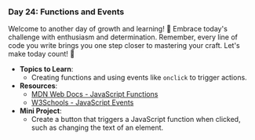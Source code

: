 ### **Day 24: Functions and Events**

Welcome to another day of growth and learning! 🚀 Embrace today's challenge with enthusiasm and determination. Remember, every line of code you write brings you one step closer to mastering your craft. Let's make today count! 💪

- **Topics to Learn**:
  - Creating functions and using events like `onclick` to trigger actions.
- **Resources**:
  - [MDN Web Docs - JavaScript Functions](https://developer.mozilla.org/en-US/docs/Web/JavaScript/Guide/Functions)
  - [W3Schools - JavaScript Events](https://www.w3schools.com/js/js_events.asp)
- **Mini Project**:
  - Create a button that triggers a JavaScript function when clicked, such as changing the text of an element.

